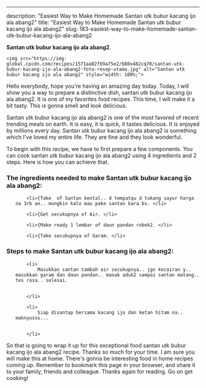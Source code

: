 ---
description: "Easiest Way to Make Homemade Santan utk bubur kacang ijo ala abang2"
title: "Easiest Way to Make Homemade Santan utk bubur kacang ijo ala abang2"
slug: 183-easiest-way-to-make-homemade-santan-utk-bubur-kacang-ijo-ala-abang2

<p>
	<strong>Santan utk bubur kacang ijo ala abang2</strong>. 
	
</p>
<p>
	
	<img src="https://img-global.cpcdn.com/recipes/1571aa02f69a75e2/680x482cq70/santan-utk-bubur-kacang-ijo-ala-abang2-foto-resep-utama.jpg" alt="Santan utk bubur kacang ijo ala abang2" style="width: 100%;">
	
	
</p>
<p>
	Hello everybody, hope you're having an amazing day today. Today, I will show you a way to prepare a distinctive dish, santan utk bubur kacang ijo ala abang2. It is one of my favorites food recipes. This time, I will make it a bit tasty. This is gonna smell and look delicious.
</p>
	
<p>
	
</p>
<p>
	Santan utk bubur kacang ijo ala abang2 is one of the most favored of recent trending meals on earth. It is easy, it is quick, it tastes delicious. It is enjoyed by millions every day. Santan utk bubur kacang ijo ala abang2 is something which I've loved my entire life. They are fine and they look wonderful.
</p>

<p>
To begin with this recipe, we have to first prepare a few components. You can cook santan utk bubur kacang ijo ala abang2 using 4 ingredients and 2 steps. Here is how you can achieve that.
</p>

<h3>The ingredients needed to make Santan utk bubur kacang ijo ala abang2:</h3>

<ol>
	
		<li>{Take  of Santan kental.. d tempatqu d tukang sayur harga na 3rb an.. mungkin kalo mau pake santan kara bs. </li>
	
		<li>{Get secukupnya of Air. </li>
	
		<li>{Make ready 1 lembar of daun pandan robek2. </li>
	
		<li>{Take secukupnya of Garam. </li>
	
</ol>
<p>
	
</p>

<h3>Steps to make Santan utk bubur kacang ijo ala abang2:</h3>

<ol>
	
		<li>
			Masukkan santan tambah air secukupnya.. jgn kecairan y.. masukkan garam dan daun pandan.. masak aduk2 sampai santan matang.. tes rasa.. selesai.
			
			
		</li>
	
		<li>
			Siap disantap bersama kacang ijo dan ketan hitam na.. maknyusss...
			
			
		</li>
	
</ol>

<p>
	
</p>

<p>
	So that is going to wrap it up for this exceptional food santan utk bubur kacang ijo ala abang2 recipe. Thanks so much for your time. I am sure you will make this at home. There's gonna be interesting food in home recipes coming up. Remember to bookmark this page in your browser, and share it to your family, friends and colleague. Thanks again for reading. Go on get cooking!
</p>
